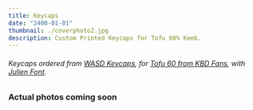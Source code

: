 ```yaml
---
title: Keycaps
date: "2400-01-01"
thumbnail: ./coverphoto2.jpg
description: Custom Printed Keycaps for Tofu 60% Keeb.
---
```


###### Keycaps ordered from <a href="https://www.wasdkeyboards.com/61-key-custom-cherry-mx-keycap-set.html" target="_blank">WASD Keycaps</a>, for <a href="https://kbdfans.com/collections/60-diy-kit/products/tofu-rgb-60-custom-keyboard-kit" target="_blank">Tofu 60 from KBD Fans</a>, with <a href="https://www.typotheque.com/fonts/julien" target="_blank">Julien Font</a>.

### Actual photos coming soon
